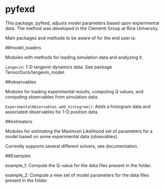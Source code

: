 pyfexd
======

This package, pyfexd, adjusts model parameters based upon experimental data. The method was developed in the Clementi Group at Rice University. 

Main packages and methods to be aware of for the end user is:

##model_loaders

Modules with methods for loading simulation data and analyzing it.

`Langevin`: 1-D langevin dynamics data. See package TensorDuck/langevin_model.

##observables

Modules for loading experimental results, computing Q values, and computing observables from simulation data.


`ExperimentalObservables.add_histogram()`: Adds a histogram data and associated observables for 1-D position data.

##estimators


Modules for estimating the Maximum Likelihood set of parameters for a model based on some experimental data (obsevables). 

Currently supports several different solvers, see documentation. 


##Examples

example_1: Compute the Q-value for the data files present in the folder.

example_2: Compute a new set of model parameters for the data files present in the folder.




